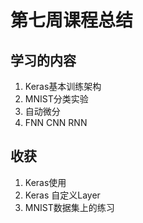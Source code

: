 # 第七周课程总结

## 学习的内容

1. Keras基本训练架构
3. MNIST分类实验
4. 自动微分
4. FNN CNN RNN

## 收获

1. Keras使用
2. Keras 自定义Layer
3. MNIST数据集上的练习

